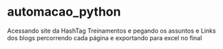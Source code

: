 # automacao_python
Acessando site da HashTag Treinamentos e pegando os assuntos e Links dos blogs percorrendo cada página e exportando para excel no final
